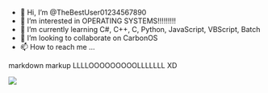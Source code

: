 - 👋 Hi, I’m @TheBestUser01234567890
- 👀 I’m interested in OPERATING SYSTEMS!!!!!!!!!
- 🌱 I’m currently learning C#, C++, C, Python, JavaScript, VBScript, Batch
- 💞️ I’m looking to collaborate on CarbonOS
- 📫 How to reach me ...

markdown markup LLLLOOOOOOOOOLLLLLLL XD

<!---
TheBestUser01234567890/TheBestUser01234567890 is a ✨ special ✨ repository because its `README.md` (this file) appears on your GitHub profile.
You can click the Preview link to take a look at your changes.
--->

<img src="https://github-readme-stats.vercel.app/api/top-langs/?username=voyager19878"/>

